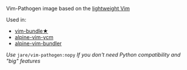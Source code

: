Vim-Pathogen image based on  the [lightweight Vim](https://registry.hub.docker.com/u/jare/alpine-vim/)

Used in:
- [vim-bundle★](https://registry.hub.docker.com/u/jare/vim-bundle/)
- [alpine-vim-ycm](https://registry.hub.docker.com/u/jare/alpine-vim-ycm/)
- [alpine-vim-bundler](https://registry.hub.docker.com/u/jare/alpine-vim-bundler/)

*Use* `jare/vim-pathogen:nopy` *If you don't need Python compatibility and "big" features*
